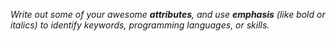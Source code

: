 _Write out some of your awesome **attributes**, and use __emphasis__ (like bold or italics) to identify keywords, programming languages, or skills._
